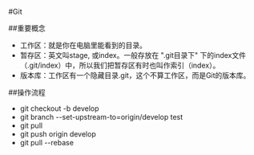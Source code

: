 #Git

##重要概念
- 工作区：就是你在电脑里能看到的目录。
- 暂存区：英文叫stage, 或index。一般存放在 ".git目录下" 下的index文件（.git/index）中，所以我们把暂存区有时也叫作索引（index）。
- 版本库：工作区有一个隐藏目录.git，这个不算工作区，而是Git的版本库。

##操作流程
- git checkout -b develop
- git branch --set-upstream-to=origin/develop test
- git pull
- git push origin develop 
- git pull --rebase

